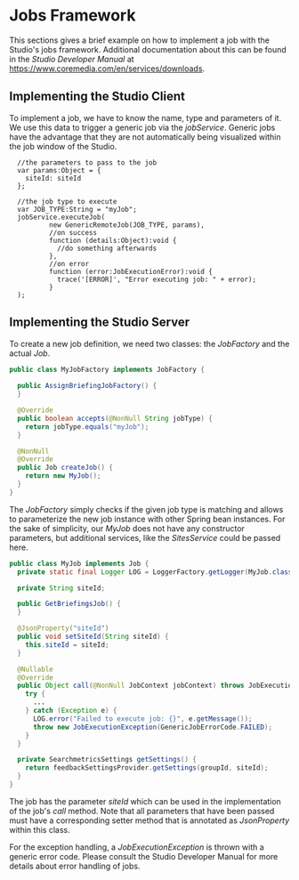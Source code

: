 # Jobs Framework

This sections gives a brief example on how to implement a job with the Studio's jobs framework. 
Additional documentation about this can be found 
in the _Studio Developer Manual_ at https://www.coremedia.com/en/services/downloads.

## Implementing the Studio Client

To implement a job, we have to know the name, type and parameters of it. 
We use this data to trigger a generic job via the _jobService_. 
Generic jobs have the advantage that they are not 
automatically being visualized within the job window of the Studio.

```
  //the parameters to pass to the job
  var params:Object = {
    siteId: siteId
  };

  //the job type to execute
  var JOB_TYPE:String = "myJob";
  jobService.executeJob(
          new GenericRemoteJob(JOB_TYPE, params),
          //on success
          function (details:Object):void {
            //do something afterwards
          },
          //on error
          function (error:JobExecutionError):void {
            trace('[ERROR]', "Error executing job: " + error);
          }
  );
```

## Implementing the Studio Server

To create a new job definition, we need two classes: the _JobFactory_ and the 
actual _Job_.

```java
public class MyJobFactory implements JobFactory {
  
  public AssignBriefingJobFactory() {
  }

  @Override
  public boolean accepts(@NonNull String jobType) {
    return jobType.equals("myJob");
  }

  @NonNull
  @Override
  public Job createJob() {
    return new MyJob();
  }
}
```

The _JobFactory_ simply checks if the given job type is matching and allows
to parameterize the new job instance with other Spring bean instances.
For the sake of simplicity, our _MyJob_ does not have any constructor parameters, but
additional services, like the _SitesService_ could be passed here.

```java
public class MyJob implements Job {
  private static final Logger LOG = LoggerFactory.getLogger(MyJob.class);

  private String siteId;

  public GetBriefingsJob() {
  }

  @JsonProperty("siteId")
  public void setSiteId(String siteId) {
    this.siteId = siteId;
  }

  @Nullable
  @Override
  public Object call(@NonNull JobContext jobContext) throws JobExecutionException {
    try {
      ...
    } catch (Exception e) {
      LOG.error("Failed to execute job: {}", e.getMessage());
      throw new JobExecutionException(GenericJobErrorCode.FAILED);
    }
  }

  private SearchmetricsSettings getSettings() {
    return feedbackSettingsProvider.getSettings(groupId, siteId);
  }
}
```

The job has the parameter _siteId_ which can be used in the implementation
of the job's _call_ method. Note that all parameters that have been passed
must have a corresponding setter method that is annotated as _JsonProperty_
within this class.

For the exception handling, a _JobExecutionException_ is thrown with a generic error code.
Please consult the Studio Developer Manual for more details about error handling
of jobs.  
